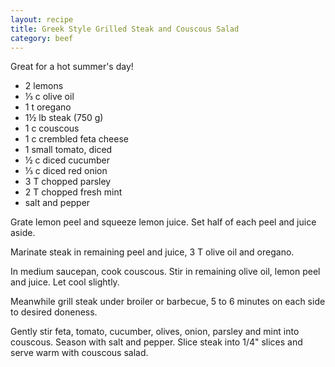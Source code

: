```yaml
---
layout: recipe
title: Greek Style Grilled Steak and Couscous Salad
category: beef
---
```

Great for a hot summer's day!

- 2 lemons
- ⅓ c olive oil
- 1 t oregano
- 1½ lb steak (750 g)
- 1 c couscous
- 1 c crembled feta cheese
- 1 small tomato, diced
- ½ c diced cucumber
- ⅓ c diced red onion
- 3 T chopped parsley
- 2 T chopped fresh mint
- salt and pepper

Grate lemon peel and squeeze lemon juice. Set half of each peel and juice aside.

Marinate steak in remaining peel and juice, 3 T olive oil and oregano.

In medium saucepan, cook couscous. Stir in remaining olive oil, lemon peel and juice. Let cool slightly.

Meanwhile grill steak under broiler or barbecue, 5 to 6 minutes on each side to desired doneness.

Gently stir feta, tomato, cucumber, olives, onion, parsley and mint into couscous. Season with salt and pepper. Slice steak into 1/4" slices and serve warm with couscous salad.
